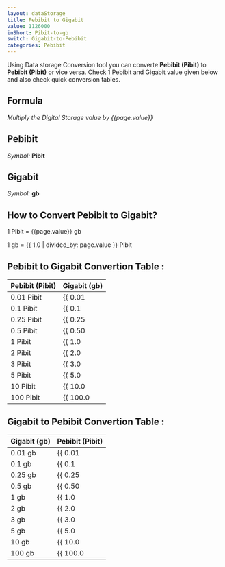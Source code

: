 ```yaml
---
layout: dataStorage
title: Pebibit to Gigabit
value: 1126000
inShort: Pibit-to-gb
switch: Gigabit-to-Pebibit
categories: Pebibit
---
```


Using Data storage Conversion tool you can converte **Pebibit (Pibit)** to **Pebibit (Pibit)** or vice versa. Check 1 Pebibit and Gigabit value given below and also check quick conversion tables.

## Formula
*Multiply the Digital Storage value by {{page.value}}*

## Pebibit
*Symbol:* **Pibit**

## Gigabit
*Symbol:* **gb**

## How to Convert Pebibit to Gigabit?

1 Pibit = {{page.value}} gb

1 gb = {{ 1.0 | divided_by: page.value }} Pibit


## Pebibit to Gigabit Convertion Table :

| Pebibit (Pibit) | Gigabit (gb) |
| ---- | ---- |
| 0.01 Pibit | {{ 0.01 | times: page.value | round: 12 }} gb |
| 0.1 Pibit | {{ 0.1 | times: page.value | round: 12 }} gb |
| 0.25 Pibit | {{ 0.25 | times: page.value | round: 12 }} gb |
| 0.5 Pibit | {{ 0.50 | times: page.value | round: 12 }} gb |
| 1 Pibit | {{ 1.0 | times: page.value | round: 12 }} gb |
| 2 Pibit | {{ 2.0 | times: page.value | round: 12 }} gb |
| 3 Pibit | {{ 3.0 | times: page.value | round: 12 }} gb |
| 5 Pibit | {{ 5.0 | times: page.value | round: 12 }} gb |
| 10 Pibit | {{ 10.0 | times: page.value | round: 12 }} gb |
| 100 Pibit | {{ 100.0 | times: page.value | round: 12 }} gb |

## Gigabit to Pebibit Convertion Table :

| Gigabit (gb) | Pebibit (Pibit) |
| ---- | ---- |
| 0.01 gb | {{ 0.01 | divided_by: page.value | round: 12 }} Pibit |
| 0.1 gb | {{ 0.1 | divided_by: page.value | round: 12 }} Pibit |
| 0.25 gb | {{ 0.25 | divided_by: page.value | round: 12 }} Pibit |
| 0.5 gb | {{ 0.50 | divided_by: page.value | round: 12 }} Pibit |
| 1 gb | {{ 1.0 | divided_by: page.value | round: 12 }} Pibit |
| 2 gb | {{ 2.0 | divided_by: page.value | round: 12 }} Pibit |
| 3 gb | {{ 3.0 | divided_by: page.value | round: 12 }} Pibit |
| 5 gb | {{ 5.0 | divided_by: page.value | round: 12 }} Pibit |
| 10 gb | {{ 10.0 | divided_by: page.value | round: 12 }} Pibit |
| 100 gb | {{ 100.0 | divided_by: page.value | round: 12 }} Pibit |


<script>
document.getElementById('selectInput')[19].selected = true
document.getElementById('selectOutput')[10].selected = true
</script>
